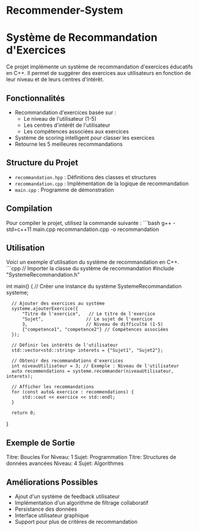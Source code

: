 # Recommender-System
# Système de Recommandation d'Exercices

Ce projet implémente un système de recommandation d'exercices éducatifs en C++. Il permet de suggérer des exercices aux utilisateurs en fonction de leur niveau et de leurs centres d'intérêt.

## Fonctionnalités

- Recommandation d'exercices basée sur :
  - Le niveau de l'utilisateur (1-5)
  - Les centres d'intérêt de l'utilisateur
  - Les compétences associées aux exercices
- Système de scoring intelligent pour classer les exercices
- Retourne les 5 meilleures recommandations

## Structure du Projet

- `recommandation.hpp` : Définitions des classes et structures
- `recommandation.cpp` : Implémentation de la logique de recommandation
- `main.cpp` : Programme de démonstration

## Compilation

Pour compiler le projet, utilisez la commande suivante :
      ```bash
      g++ -std=c++11 main.cpp recommandation.cpp -o recommandation

## Utilisation

Voici un exemple d'utilisation du système de recommandation en C++.
     ```cpp
  // Importer la classe du système de recommandation
  #include "SystemeRecommandation.h"
  
  int main() {
      // Créer une instance du système
      SystemeRecommandation systeme;
  
      // Ajouter des exercices au système
      systeme.ajouterExercice({
          "Titre de l'exercice",   // Le titre de l'exercice
          "Sujet",                // Le sujet de l'exercice
          3,                      // Niveau de difficulté (1-5)
          {"competence1", "competence2"} // Compétences associées
      });
  
      // Définir les intérêts de l'utilisateur
      std::vector<std::string> interets = {"Sujet1", "Sujet2"};
  
      // Obtenir des recommandations d'exercices
      int niveauUtilisateur = 3; // Exemple : Niveau de l'utilisateur
      auto recommendations = systeme.recommander(niveauUtilisateur, interets);
  
      // Afficher les recommandations
      for (const auto& exercice : recommendations) {
          std::cout << exercice << std::endl;
      }
  
      return 0;
  }

  
## Exemple de Sortie
Titre: Boucles For
Niveau: 1
Sujet: Programmation
Titre: Structures de données avancées
Niveau: 4
Sujet: Algorithmes


## Améliorations Possibles

- Ajout d'un système de feedback utilisateur
- Implémentation d'un algorithme de filtrage collaboratif
- Persistance des données
- Interface utilisateur graphique
- Support pour plus de critères de recommandation

  




